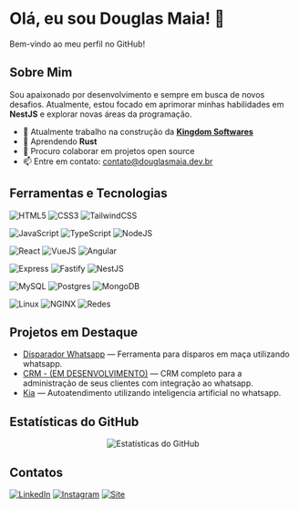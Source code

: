 # Olá, eu sou Douglas Maia! 👋

Bem-vindo ao meu perfil no GitHub!

## Sobre Mim
Sou apaixonado por desenvolvimento e sempre em busca de novos desafios. Atualmente, estou focado em aprimorar minhas habilidades em **NestJS** e explorar novas áreas da programação.

- 🔭 Atualmente trabalho na construção da **[Kingdom Softwares](https://www.instagram.com/kingdom_softwares)**
- 🌱 Aprendendo **Rust**
- 👯 Procuro colaborar em projetos open source
- 📫 Entre em contato: contato@douglasmaia.dev.br

## Ferramentas e Tecnologias
![HTML5](https://img.shields.io/badge/HTML-239120?style=for-the-badge&logo=html5&logoColor=white&color=orange)
![CSS3](https://img.shields.io/badge/CSS3-1572B6?style=for-the-badge&logo=css&logoColor=white&color=blue)
![TailwindCSS](https://img.shields.io/badge/TailwindCSS-ret44?style=for-the-badge&logo=tailwindcss&logoColor=white&color=56cfe1)

![JavaScript](https://img.shields.io/badge/JavaScript-ret44?style=for-the-badge&logo=javascript&logoColor=white&color=yellow)
![TypeScript](https://img.shields.io/badge/TypeScript-ret44?style=for-the-badge&logo=typescript&logoColor=white&color=00b4d8)
![NodeJS](https://img.shields.io/badge/node.js-339933?style=for-the-badge&logo=Node.js&logoColor=white)

![React](https://img.shields.io/badge/React-ret44?style=for-the-badge&logo=react&logoColor=white&color=0582ca)
![VueJS](https://img.shields.io/badge/VueJS-ret44?style=for-the-badge&logo=vuedotjs&logoColor=white&color=52b788)
![Angular](https://img.shields.io/badge/Angular-ret44?style=for-the-badge&logo=angular&logoColor=white&color=ef233c)

![Express](https://img.shields.io/badge/ExpressJS-ret44?style=for-the-badge&logo=express&logoColor=black&color=white)
![Fastify](https://img.shields.io/badge/Fastify-ret44?style=for-the-badge&logo=fastify&logoColor=white&color=black)
![NestJS](https://img.shields.io/badge/NestJS-ret44?style=for-the-badge&logo=nestjs&logoColor=white&color=ef233c)

![MySQL](https://img.shields.io/badge/MySQL-ret44?style=for-the-badge&logo=mysql&logoColor=white&color=blue)
![Postgres](https://img.shields.io/badge/Postgres-ret44?style=for-the-badge&logo=postgresql&logoColor=black&color=8ecae6)
![MongoDB](https://img.shields.io/badge/MongoDB-ret44?style=for-the-badge&logo=mongodb&logoColor=white&color=green)

![Linux](https://img.shields.io/badge/Linux-dsfdsf?style=for-the-badge&logo=linux&logoColor=black&color=%23FCC624)
![NGINX](https://img.shields.io/badge/nginx-dsfdsf?style=for-the-badge&logo=nginx&logoColor=white&color=%23009639)
![Redes](https://img.shields.io/badge/Redes-dsfdsf?style=for-the-badge&logo=pfsense&logoColor=white&color=%23212121)

## Projetos em Destaque
- [Disparador Whatsapp](https://www.instagram.com/kingdom_softwares) — Ferramenta para disparos em maça utilizando whatsapp.
- [CRM - (EM DESENVOLVIMENTO)](https://www.instagram.com/kingdom_softwares) — CRM completo para a administração de seus clientes com integração ao whatsapp.
- [Kia](https://www.instagram.com/kingdom_softwares) — Autoatendimento utilizando inteligencia artificial no whatsapp.

## Estatísticas do GitHub
<div align="center">
  <img src="https://github-readme-stats.vercel.app/api?username=DouglasMai4&show_icons=true&theme=dracula" alt="Estatísticas do GitHub" />
</div>

## Contatos
[![LinkedIn](https://img.shields.io/badge/LinkedIn-dsfdsf?style=for-the-badge&logo=indeed&logoColor=white&color=blue)](https://www.linkedin.com/in/douglasmai4)
[![Instagram](https://img.shields.io/badge/Instagram-dsfdsf?style=for-the-badge&logo=instagram&logoColor=white&color=ef476f)](https://instagram.com/douglasmai4)
[![Site](https://img.shields.io/badge/Site-dsfdsf?style=for-the-badge&logo=nginx&logoColor=white&color=yellow)](https://douglasmaia.dev.br)
